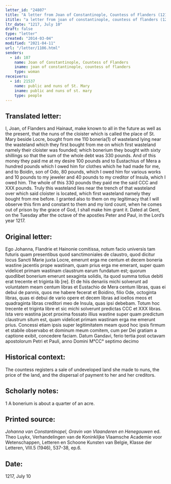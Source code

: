 ```yaml
---
letter_id: "24807"
title: "A letter from Joan of Constantinople, Countess of Flanders (1217, July 10)"
ititle: "a letter from joan of constantinople, countess of flanders (1217, july 10)"
ltr_date: "1217, July 10"
draft: false
type: "letter"
created: "2014-03-04"
modified: "2021-04-11"
url: "/letter/1106.html"
senders:
  - id: 107
    name: Joan of Constantinople, Countess of Flanders
    iname: joan of constantinople, countess of flanders
    type: woman
receivers:
  - id: 21537
    name: public and nuns of St. Mary
    iname: public and nuns of st. mary
    type: people
---
```

<h2> Translated letter:</h2>I, Joan, of Flanders and Hainaut, make known to all in the future as well as the present, that the nuns of the cloister which is called the place of St. Mary beside Locre, bought from me 110 boneria(1) of wasteland lying near the wasteland which they first bought from me on which first wasteland namely their cloister was founded; which bonerium they bought with sixty shillings so that the sum of the whole debt was 330 pounds.  And of this money they paid me at my desire 100 pounds and to Eustachius of Mera a hundred pounds which I owed him for clothes which he had made for me, and to Boidin, son of Odo, 80 pounds, which I owed him for various works and 10 pounds to my jeweler and 40 pounds to my creditor of Insula, which I owed him.  The whole of this 330 pounds they paid me the said CCC and XXX pounds.  Truly this wasteland lies near the trench of that wasteland over which said cloister is located, which first wasteland namely they bought from me before.  I granted also to them on my legitimacy that I will observe this firm and constant to them and my lord count, when he comes out of prison by the grace of God, I shall make him grant it.
Dated at Gent, on the Tuesday after the octave of the apostles Peter and Paul, in the Lord’s year 1217.
<h2 class="mt-4"> Original letter:</h2>Ego Johanna, Flandrie et Hainonie comitissa, notum facio universis tam futuris quam presentibus quod sanctimoniales de claustro, quod dicitur locus Sancti Marie juxta Locre, emerunt erga me centum et decem boneria wastine jacentis prope wastinam, quam prius erga me emerant, super quam videlicet primam wastinam claustrum earum fundatum est; quorum quodlibet bonerium emerunt sexaginta solidis, ita quod summa totius debiti erat trecente et triginta lib [re]. Et de hiis denariis michi solverunt ad voluntatem meam centum libras et Eustachio de Mera centum libras, quas ei debui de pannis, quos me habere fecerat et Boidino, filio Ode, octoginta libras, quas ei debui de vario opere et decem libras ad ioellos meos et quadraginta libras creditori meo de Insula, quas ipsi debebam. Totum hoc trecente et triginta libre et sic michi solverunt predictas CCC et XXX libras. Ista vero wastina jacet proxima fossato illius wastine super quam predictum claustrum situm est, quam videlicet primam wastinam erga me emerunt prius. Concessi etiam ipsis super legitimitatem meam quod hoc ipsis firmum et stabile observabo et dominum meum comitem, cum per Dei gratiam a captione exibit, concedere faciam.
Datum Gandavi, ferio tertia post octavam apostolorum Petri et Pauli, anno Domini M°CC° septimo decimo
<h2 class="mt-4"> Historical context:</h2>The countess registers a sale of undeveloped land she made to nuns, the price of the land, and the dispersal of payment to her and her creditors.
<h2 class="mt-4"> Scholarly notes:</h2>1 A bonerium is about a quarter of an acre.
<h2 class="mt-4"> Printed source:</h2><p><em>Johanna van Constantinopel, Gravin van Vlaanderen en Henegouwen</em> ed. Theo Luykx, Verhandelingen van de Koninklijke Vlaamsche Academie voor Wetenschappen, Letteren en Schoone Kunsten van Belgie, Klasse der Letteren, VIII.5 (1946), 537-38, ep.6.</p><h2 class="mt-4"> Date:</h2>1217, July 10